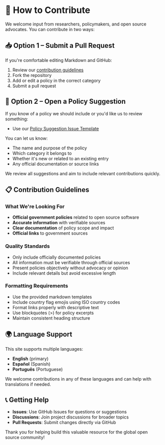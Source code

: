 # 🤝 How to Contribute

We welcome input from researchers, policymakers, and open source advocates. You can contribute in two ways:

## 📥 Option 1 – Submit a Pull Request

If you're comfortable editing Markdown and GitHub:

1. Review our [contribution guidelines](CONTRIBUTING.md)
2. Fork the repository
3. Add or edit a policy in the correct category
4. Submit a pull request

## 📝 Option 2 – Open a Policy Suggestion

If you know of a policy we should include or you'd like us to review something:

- Use our [Policy Suggestion Issue Template](https://github.com/EL-BID/OSS_policies/issues/new?assignees=&labels=contribution&template=policy-suggestion.yml&title=Suggestion%3A+%5BPolicy+Name%5D)

You can let us know:
- The name and purpose of the policy
- Which category it belongs to
- Whether it's new or related to an existing entry
- Any official documentation or source links

We review all suggestions and aim to include relevant contributions quickly.

## 📋 Contribution Guidelines

### What We're Looking For

- **Official government policies** related to open source software
- **Accurate information** with verifiable sources
- **Clear documentation** of policy scope and impact
- **Official links** to government sources

### Quality Standards

- Only include officially documented policies
- All information must be verifiable through official sources
- Present policies objectively without advocacy or opinion
- Include relevant details but avoid excessive length

### Formatting Requirements

- Use the provided markdown templates
- Include country flag emojis using ISO country codes
- Format links properly with descriptive text
- Use blockquotes (>) for policy excerpts
- Maintain consistent heading structure

## 🌍 Language Support

This site supports multiple languages:
- **English** (primary)
- **Español** (Spanish)
- **Português** (Portuguese)

We welcome contributions in any of these languages and can help with translations if needed.

## 📞 Getting Help

- **Issues**: Use GitHub Issues for questions or suggestions
- **Discussions**: Join project discussions for broader topics
- **Pull Requests**: Submit changes directly via GitHub

Thank you for helping build this valuable resource for the global open source community!
